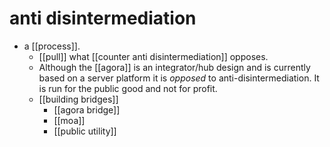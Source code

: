 # anti disintermediation

- a [[process]].
  - [[pull]] what [[counter anti disintermediation]] opposes.
  - Although the [[agora]] is an integrator/hub design and is currently based on a server platform it is *opposed* to anti-disintermediation. It is run for the public good and not for profit.
  - [[building bridges]]
    - [[agora bridge]]
    - [[moa]] 
    - [[public utility]]



